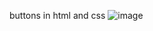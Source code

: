 buttons in html and css
![image](https://github.com/Mohebjami/Button/assets/91026012/6d770932-2737-428a-81fc-147b1abe9fa1)
